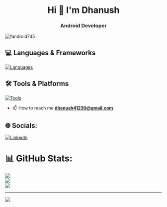 <h1 align="center">Hi 👋 I'm Dhanush </h1>
<h3 align="center"> Android Developer</h3>

<p align="left"> <img src="https://komarev.com/ghpvc/?username=fandroid745&label=Profile%20views&color=0e75b6&style=flat" alt="fandroid745" /> </p>


## 💻 Languages & Frameworks

[![Languages](https://skillicons.dev/icons?i=kotlin,java,cpp,c&theme=dark)](https://skillicons.dev)

## 🛠 Tools & Platforms

[![Tools](https://skillicons.dev/icons?i=androidstudio,vscode,linux,git,github&theme=dark)](https://skillicons.dev)








- 📫 How to reach me **dhanush41230@gmail.com**


## 🌐 Socials:
[![LinkedIn](https://img.shields.io/badge/LinkedIn-%230077B5.svg?logo=linkedin&logoColor=white)](https://linkedin.com/in/https://linkedin.com/in/dhanush-sugganahalli-078117269) 
# 📊 GitHub Stats:
![](https://github-readme-stats.vercel.app/api?username=fandroid745&theme=dark&hide_border=false&include_all_commits=false&count_private=true)<br/>
![](https://nirzak-streak-stats.vercel.app/?user=fandroid745&theme=dark&hide_border=false)<br/>
![](https://github-readme-stats.vercel.app/api/top-langs/?username=fandroid745&theme=dark&hide_border=false&include_all_commits=false&count_private=true&layout=compact)

---
[![](https://visitcount.itsvg.in/api?id=fandroid745&icon=0&color=0)](https://visitcount.itsvg.in)

<!-- Proudly created with GPRM ( https://gprm.itsvg.in ) -->

